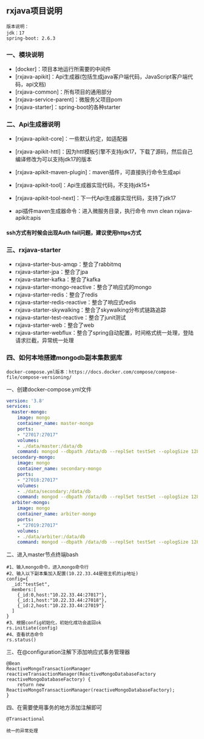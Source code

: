 ## rxjava项目说明
```text
版本说明：
jdk：17
spring-boot: 2.6.3
```
### 一、模块说明

- [docker]：项目本地运行所需要的中间件
- [rxjava-apikit]：Api生成器(包括生成java客户端代码，JavaScript客户端代码，api文档)
- [rxjava-common]：所有项目的通用部分
- [rxjava-service-parent]：微服务父项目pom
- [rxjava-starter]：spring-boot的各种starter

### 二、Api生成器说明

- [rxjava-apikit-core]：一些默认约定，如适配器
- [rxjava-apikit-httl]：因为httl模板引擎不支持jdk17，下载了源码，然后自己编译修改为可以支持jdk17的版本
- [rxjava-apikit-maven-plugin]：maven插件，可直接执行命令生成api
- [rxjava-apikit-tool]：Api生成器实现代码，不支持jdk15+
- [rxjava-apikit-tool-next]：下一代Api生成器实现代码，支持了jdk17

- api插件maven生成器命令：进入微服务目录，执行命令 mvn clean rxjava-apikit:apis

#### ssh方式有时候会出现Auth fail问题，建议使用https方式

### 三、rxjava-starter

- rxjava-starter-bus-amqp：整合了rabbitmq
- rxjava-starter-jpa：整合了jpa
- rxjava-starter-kafka：整合了kafka
- rxjava-starter-mongo-reactive：整合了响应式的mongo
- rxjava-starter-redis：整合了redis
- rxjava-starter-redis-reactive：整合了响应式redis
- rxjava-starter-skywalking：整合了skywalking分布式链路追踪
- rxjava-starter-test-reactive：整合了junit测试
- rxjava-starter-web：整合了web
- rxjava-starter-webflux：整合了spring自动配置，时间格式统一处理，登陆请求拦截，异常统一处理

### 四、如何本地搭建mongodb副本集数据库
```text
docker-compose.yml版本：https://docs.docker.com/compose/compose-file/compose-versioning/
```

一、创建docker-compose.yml文件

```yaml
version: '3.8'
services:
  master-mongo:
    image: mongo
    container_name: master-mongo
    ports:
    - "27017:27017"
    volumes:
    - ./data/master:/data/db
    command: mongod --dbpath /data/db --replSet testSet --oplogSize 128
  secondary-mongo:
    image: mongo
    container_name: secondary-mongo
    ports:
    - "27018:27017"
    volumes:
    - ./data/secondary:/data/db
    command: mongod --dbpath /data/db --replSet testSet --oplogSize 128
  arbiter-mongo:
    image: mongo
    container_name: arbiter-mongo
    ports:
    - "27019:27017"
    volumes:
    - ./data/arbiter:/data/db
    command: mongod --dbpath /data/db --replSet testSet --oplogSize 128
```

二、进入master节点终端bash

```shell script
#1、输入mongo命令，进入mongo命令行
#2、输入以下副本集加入配置(10.22.33.44是宿主机的ip地址)
config={
  _id:"testSet",
  members:[
    {_id:0,host:"10.22.33.44:27017"},
    {_id:1,host:"10.22.33.44:27018"},
    {_id:2,host:"10.22.33.44:27019"}
  ]
}
#3、根据config初始化，初始化成功会返回ok
rs.initiate(config)
#4、查看状态命令
rs.status()
```

三、在@configuration注解下添加响应式事务管理器

```text
@Bean
ReactiveMongoTransactionManager reactiveTransactionManager(ReactiveMongoDatabaseFactory reactiveMongoDatabaseFactory) {
    return new ReactiveMongoTransactionManager(reactiveMongoDatabaseFactory);
}
```

四、在需要使用事务的地方添加注解即可

```text
@Transactional
```

```text
统一的异常处理
```

